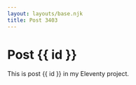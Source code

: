 ```yaml
---
layout: layouts/base.njk
title: Post 3403
---
```


# Post {{ id }}

This is post {{ id }} in my Eleventy project.
